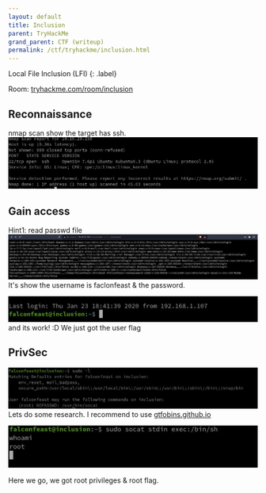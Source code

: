 ```yaml
---
layout: default
title: Inclusion
parent: TryHackMe
grand_parent: CTF (writeup)
permalink: /ctf/tryhackme/inclusion.html
---
```

Local File Inclusion (LFI)
{: .label}

Room: [tryhackme.com/room/inclusion](https://tryhackme.com/room/inclusion)

## Reconnaissance
nmap scan show the target has ssh.
![nmap](/images/inclusion00.jpg)


## Gain access
Hint1: read passwd file
![passwd](/images/inclusion01.jpg)
It's show the username is faclonfeast & the password.

![ssh](/images/inclusion02.jpg)
<br> and its work! :D
We just got the user flag

## PrivSec
![sudo -l](/images/inclusion03.jpg)
Lets do some research. I recommend to use [gtfobins.github.io](https://gtfobins.github.io/gtfobins/socat/)

![privesc](/images/inclusion04.jpg)

Here we go, we got root privileges & root flag. 
